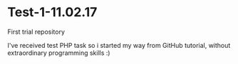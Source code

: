 # Test-1-11.02.17
First trial repository 

I've received test PHP task so i started my way from GitHub tutorial, without extraordinary programming skills :) 

